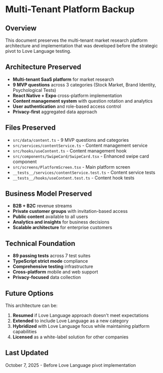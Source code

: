 # Multi-Tenant Platform Backup

## Overview
This document preserves the multi-tenant market research platform architecture and implementation that was developed before the strategic pivot to Love Language testing.

## Architecture Preserved
- **Multi-tenant SaaS platform** for market research
- **9 MVP questions** across 3 categories (Stock Market, Brand Identity, Psychological Tests)
- **React Native + Expo** cross-platform implementation
- **Content management system** with question rotation and analytics
- **User authentication** and role-based access control
- **Privacy-first** aggregated data approach

## Files Preserved
- `src/data/content.ts` - 9 MVP questions and categories
- `src/services/contentService.ts` - Content management service
- `src/hooks/useContent.ts` - Content management hook
- `src/components/SwipeCard/SwipeCard.tsx` - Enhanced swipe card component
- `src/screens/PlatformScreen.tsx` - Main platform screen
- `__tests__/services/contentService.test.ts` - Content service tests
- `__tests__/hooks/useContent.test.ts` - Content hook tests

## Business Model Preserved
- **B2B + B2C** revenue streams
- **Private customer groups** with invitation-based access
- **Public content** available to all users
- **Analytics and insights** for business decisions
- **Scalable architecture** for enterprise customers

## Technical Foundation
- **89 passing tests** across 7 test suites
- **TypeScript strict mode** compliance
- **Comprehensive testing** infrastructure
- **Cross-platform** mobile and web support
- **Privacy-focused** data collection

## Future Options
This architecture can be:
1. **Resumed** if Love Language approach doesn't meet expectations
2. **Extended** to include Love Language as a new category
3. **Hybridized** with Love Language focus while maintaining platform capabilities
4. **Licensed** as a white-label solution for other companies

## Last Updated
October 7, 2025 - Before Love Language pivot implementation


